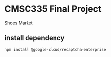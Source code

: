 # CMSC335 Final Project


Shoes Market


## install dependency

`npm install @google-cloud/recaptcha-enterprise`

